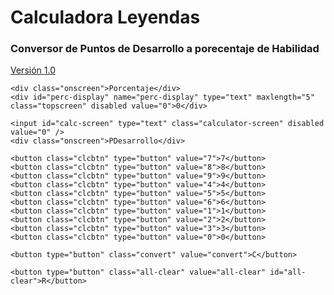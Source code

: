 # Calculadora Leyendas
### Conversor de Puntos de Desarrollo a porecentaje de Habilidad


<p><a href="https://raw.githack.com/Pyroster/LeyCalc/main/LeyCalc.html" title="Title">
Versión 1.0</a></p>

<!DOCTYPE html>
<html>
  <head>
    <meta charset="utf-8">
	    <meta http-equiv="X-UA-Compatible" content="IE=edge">
	    <meta name="viewport" content="width=device-width, initial-scale=1.0">
    <title>Calculadora Leyendas</title>
	    <link href="https://github.com/Pyroster/LeyCalc/blob/6e40285391030ba25c227a29923137185631de57/LeyCalc.css" rel="stylesheet" type="text/css">
  </head>
  <body>

<!--- calculadora leyendas --->
<div class="calculator">

  <div class="screen">

    <div class="onscreen">Porcentaje</div>
    <div id="perc-display" name="perc-display" type="text" maxlength="5" class="topscreen" disabled value="0">0</div>

    <input id="calc-screen" type="text" class="calculator-screen" disabled value="0" />
    <div class="onscreen">PDesarrollo</div>

  </div>

  <div class="calculator-keys">

    <button class="clcbtn" type="button" value="7">7</button>
    <button class="clcbtn" type="button" value="8">8</button>
    <button class="clcbtn" type="button" value="9">9</button>
    <button class="clcbtn" type="button" value="4">4</button>
    <button class="clcbtn" type="button" value="5">5</button>
    <button class="clcbtn" type="button" value="6">6</button>
    <button class="clcbtn" type="button" value="1">1</button>
    <button class="clcbtn" type="button" value="2">2</button>
    <button class="clcbtn" type="button" value="3">3</button>
    <button class="clcbtn" type="button" value="0">0</button>

    <button type="button" class="convert" value="convert">C</button>

    <button type="button" class="all-clear" value="all-clear" id="all-clear">R</button>

  </div>

</div>
   <script src="LeyCalc.js"></script>	
 </body>
</html>
